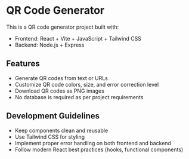 <!-- Use this file to provide workspace-specific custom instructions to Copilot. For more details, visit https://code.visualstudio.com/docs/copilot/copilot-customization#_use-a-githubcopilotinstructionsmd-file -->

# QR Code Generator

This is a QR code generator project built with:
- Frontend: React + Vite + JavaScript + Tailwind CSS
- Backend: Node.js + Express

## Features
- Generate QR codes from text or URLs
- Customize QR code colors, size, and error correction level
- Download QR codes as PNG images
- No database is required as per project requirements

## Development Guidelines
- Keep components clean and reusable
- Use Tailwind CSS for styling
- Implement proper error handling on both frontend and backend
- Follow modern React best practices (hooks, functional components)
